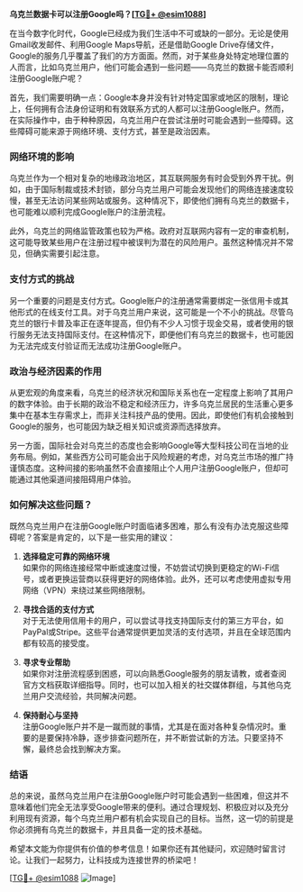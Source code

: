 **乌克兰数据卡可以注册Google吗？[[TG💪+ @esim1088](https://t.me/s/esim1088)]**

在当今数字化时代，Google已经成为我们生活中不可或缺的一部分。无论是使用Gmail收发邮件、利用Google Maps导航，还是借助Google Drive存储文件，Google的服务几乎覆盖了我们的方方面面。然而，对于某些身处特定地理位置的人而言，比如乌克兰用户，他们可能会遇到一些问题——乌克兰的数据卡能否顺利注册Google账户呢？

首先，我们需要明确一点：Google本身并没有针对特定国家或地区的限制，理论上，任何拥有合法身份证明和有效联系方式的人都可以注册Google账户。然而，在实际操作中，由于种种原因，乌克兰用户在尝试注册时可能会遇到一些障碍。这些障碍可能来源于网络环境、支付方式，甚至是政治因素。

### 网络环境的影响

乌克兰作为一个相对复杂的地缘政治地区，其互联网服务有时会受到外界干扰。例如，由于国际制裁或技术封锁，部分乌克兰用户可能会发现他们的网络连接速度较慢，甚至无法访问某些网站或服务。这种情况下，即使他们拥有乌克兰的数据卡，也可能难以顺利完成Google账户的注册流程。

此外，乌克兰的网络监管政策也较为严格。政府对互联网内容有一定的审查机制，这可能导致某些用户在注册过程中被误判为潜在的风险用户。虽然这种情况并不常见，但确实需要引起注意。

### 支付方式的挑战

另一个重要的问题是支付方式。Google账户的注册通常需要绑定一张信用卡或其他形式的在线支付工具。对于乌克兰用户来说，这可能是一个不小的挑战。尽管乌克兰的银行卡普及率正在逐年提高，但仍有不少人习惯于现金交易，或者使用的银行服务无法支持国际支付。在这种情况下，即便他们有乌克兰的数据卡，也可能因为无法完成支付验证而无法成功注册Google账户。

### 政治与经济因素的作用

从更宏观的角度来看，乌克兰的经济状况和国际关系也在一定程度上影响了其用户的数字体验。由于长期的政治不稳定和经济压力，许多乌克兰居民的生活重心更多集中在基本生存需求上，而非关注科技产品的使用。因此，即使他们有机会接触到Google的服务，也可能因为缺乏相关知识或资源而选择放弃。

另一方面，国际社会对乌克兰的态度也会影响Google等大型科技公司在当地的业务布局。例如，某些西方公司可能会出于风险规避的考虑，对乌克兰市场的推广持谨慎态度。这种间接的影响虽然不会直接阻止个人用户注册Google账户，但却可能通过其他渠道间接阻碍用户体验。

### 如何解决这些问题？

既然乌克兰用户在注册Google账户时面临诸多困难，那么有没有办法克服这些障碍呢？答案是肯定的，以下是一些实用的建议：

1. **选择稳定可靠的网络环境**  
   如果你的网络连接经常中断或速度过慢，不妨尝试切换到更稳定的Wi-Fi信号，或者更换运营商以获得更好的网络体验。此外，还可以考虑使用虚拟专用网络（VPN）来绕过某些网络限制。

2. **寻找合适的支付方式**  
   对于无法使用信用卡的用户，可以尝试寻找支持国际支付的第三方平台，如PayPal或Stripe。这些平台通常提供更加灵活的支付选项，并且在全球范围内都有较高的接受度。

3. **寻求专业帮助**  
   如果你对注册流程感到困惑，可以向熟悉Google服务的朋友请教，或者查阅官方文档获取详细指导。同时，也可以加入相关的社交媒体群组，与其他乌克兰用户交流经验，共同解决问题。

4. **保持耐心与坚持**  
   注册Google账户并不是一蹴而就的事情，尤其是在面对各种复杂情况时。重要的是要保持冷静，逐步排查问题所在，并不断尝试新的方法。只要坚持不懈，最终总会找到解决方案。

### 结语

总的来说，虽然乌克兰用户在注册Google账户时可能会遇到一些困难，但这并不意味着他们完全无法享受Google带来的便利。通过合理规划、积极应对以及充分利用现有资源，每个乌克兰用户都有机会实现自己的目标。当然，这一切的前提是你必须拥有乌克兰的数据卡，并且具备一定的技术基础。

希望本文能为你提供有价值的参考信息！如果你还有其他疑问，欢迎随时留言讨论。让我们一起努力，让科技成为连接世界的桥梁吧！

[[TG💪+ @esim1088](https://t.me/s/esim1088) ![Image](https://i.postimg.cc/4NQfJmqS/Snipaste-2025-05-13-00-14-12.png)]